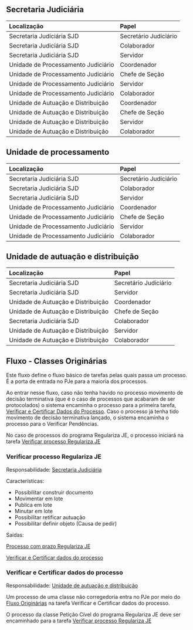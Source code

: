 ## Secretaria Judiciária

|  Localização  | Papel |
|:--------------|:----------|
|Secretaria Judiciária SJD | Secretário Judiciário
|Secretaria Judiciária SJD | Colaborador
|Secretaria Judiciária SJD | Servidor 
|Unidade de Processamento Judiciário | Coordenador
|Unidade de Processamento Judiciário | Chefe de Seção
|Unidade de Processamento Judiciário | Servidor
|Unidade de Processamento Judiciário | Colaborador
|Unidade de Autuação e Distribuição | Coordenador 
|Unidade de Autuação e Distribuição | Chefe de Seção 
|Unidade de Autuação e Distribuição | Servidor 
|Unidade de Autuação e Distribuição | Colaborador 


## Unidade de processamento

|  Localização  | Papel |
|:--------------|:----------|
|Secretaria Judiciária SJD | Secretário Judiciário
|Secretaria Judiciária SJD | Colaborador
|Secretaria Judiciária SJD | Servidor 
|Unidade de Processamento Judiciário | Coordenador
|Unidade de Processamento Judiciário | Chefe de Seção
|Unidade de Processamento Judiciário | Servidor
|Unidade de Processamento Judiciário | Colaborador

## Unidade de autuação e distribuição

|  Localização  | Papel |
|:--------------|:----------|
|Secretaria Judiciária SJD | Secretário Judiciário 
|Secretaria Judiciária SJD | Servidor 
|Unidade de Autuação e Distribuição | Coordenador 
|Unidade de Autuação e Distribuição | Chefe de Seção 
|Secretaria Judiciária SJD | Colaborador 
|Unidade de Autuação e Distribuição | Servidor 
|Unidade de Autuação e Distribuição | Colaborador 

## Fluxo - Classes Originárias

Este fluxo define o fluxo básico de tarefas pelas quais passa um processo. É a porta de entrada no PJe para a maioria dos processos.

Ao entrar nesse fluxo, caso não tenha havido no processo movimento de decisão terminativa (que é o caso de processos que acabaram de ser protocolados) o sistema encaminha o processo para a primeira tarefa, [Verificar e Certificar Dados do Processo](regularizaje.md#verificar-e-certificar-dados-do-processo). Caso o processo já tenha tido movimento de decisão terminativa lançado, o sistema encaminha o processo para o Verificar Pendências.

No caso de processos do programa Regulariza JE, o processo iniciará na tarefa [Verificar processo Regulariza JE](regularizaje.md#verificar-processo-regulariza-je)

### Verificar processo Regulariza JE

Responsabilidade: [Secretaria Judiciária](regularizaje.md#secretaria-judiciaria)

Características:

- Possibilitar construir documento
- Movimentar em lote
- Publica em lote
- Minutar em lote
- Possibilitar retificar autuação
- Possibilitar definir objeto (Causa de pedir)

Saídas:

[Processo com prazo Regulariza JE](regularizaje.md#processo-com-prazo-regulariza-je)

[Verificar e Certificar dados do processo](regularizaje.md#verificar-e-certificar-dados-do-processo)

### Verificar e Certificar dados do processo

Responsabilidade: [Unidade de autuação e distribuição](regularizaje.md#unidade-de-autuacao-e-distribuicao)

Um processo de uma classe não corregedoria entra no PJe por meio do [Fluxo Originárias](regularizaje.md#fluxo-classes-originarias) na tarefa Verificar e Certificar dados do processo. 

O processo da classe Petição Cível do programa Regulariza JE deve ser encaminhado para a tarefa [Verificar processo Regulariza JE](regularizaje.md#verificar-processo-regulariza-je)

